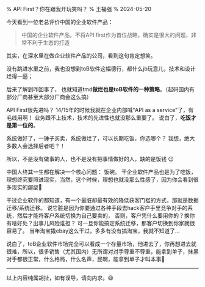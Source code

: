 % API First？你在跟我开玩笑吗？
% 王福强
% 2024-05-20

今天看到一位老总评价中国的企业软件产品： 

> 中国的企业软件产品，不将API first作为首位战略，确实是很大的问题，非常不利于生态的打造

其实，在深水里在做企业软件产品的公司，看到这句肯定想笑。

没有跳进水里之前，我也没想到toB软件这幅德行，都什么jb玩意儿，技术和设计烂得一逼；

后来了解到咋回事了， 也就知道tmd**做烂也是toB软件的一种策略**。（起码国内有部分厂商甚至大部分厂商会这么搞）

API First很先进吗？ 14/15年的时候我就在企业内部喊“API as a service”了，有毛线用啊！ 业务跟不上技术，技术的先进性也就没那么重要了。 说白了，**吃饭才是第一位的**。 

系统做好了，一锤子买卖，系统做烂了，可以长期吃饭，你选哪个？ 我想，绝大多数人会选择后者吧？！ 

所以，不是没有做事的人，也不是没有把事情做好的人，缺的是饭钱 😉

中国人终其一生都在解决一个核心问题： 饭碗。 干企业软件产品也是为了吃饭，理想终究要照进现实，当然，这个时候，理想也就没那么性感了，因为你会看到很多现实的龌龊🤪

干过企业软件的都知道，有一个最脏却最有效的降低获客门槛的方式，那就是数据迁移/系统迁移。 说它脏是因为你要通过各种手段去hack客户手里竞争对手的系统，然后才能将客户系统切换为自己要卖的， 否则，客户凭什么要用你的？换你有啥好处？出事儿风险谁担？ 可一旦你能搞定系统迁移，那客户切换到你家就很容易了。 当年淘宝撬ebay这么干过，多多有没有搞淘宝，我就不知道了...

说白了，toB企业软件市场完全可以看成一个存量市场，他进去了，你再想进去就很难，所以，很多销售（尤其国内）无所谓对对手尊重不尊重，能拿到单子，抹黑对手都很正常，什么格局，什么名声，屁啊，能拿到单子才叫本事🤣

---

以上内容纯属胡扯，如有误导，请向内求。😆
















